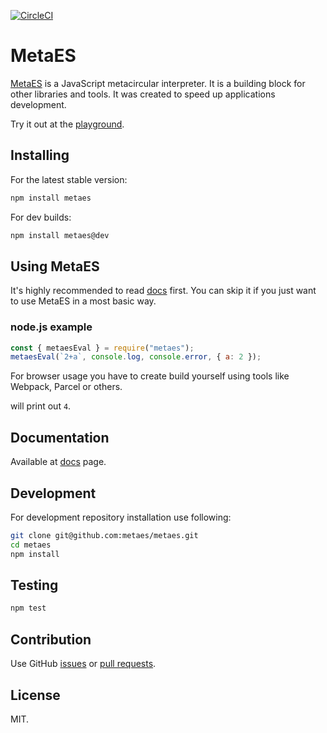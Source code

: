 [![CircleCI](https://circleci.com/gh/metaes/metaes.svg?style=svg)](https://circleci.com/gh/metaes/metaes)

# MetaES

[MetaES](http://metaes.org/) is a JavaScript metacircular interpreter. It is a building block for other libraries and tools. It was created to speed up applications development.

Try it out at the [playground](http://metaes.org/playground.html).

## Installing

For the latest stable version:

```bash
npm install metaes
```

For dev builds:

```bash
npm install metaes@dev
```

## Using MetaES

It's highly recommended to read [docs](http://metaes.org/docs-metaes.html) first. You can skip it if you just want to use MetaES in a most basic way.

### node.js example

```javascript
const { metaesEval } = require("metaes");
metaesEval(`2+a`, console.log, console.error, { a: 2 });
```

For browser usage you have to create build yourself using tools like Webpack, Parcel or others.

will print out `4`.

## Documentation

Available at [docs](http://metaes.org/docs-metaes.html) page.

## Development

For development repository installation use following:

```bash
git clone git@github.com:metaes/metaes.git
cd metaes
npm install
```

## Testing

```bash
npm test
```

## Contribution

Use GitHub [issues](http://github.com/metaes/metaes/issues) or [pull requests](https://github.com/metaes/metaes/pulls).

## License

MIT.
